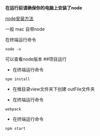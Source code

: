 
**在运行前请确保你的电脑上安装了node**

[node安装方法](http://www.runoob.com/nodejs/nodejs-tutorial.html)

一般 mac 自带node

在终端运行命令

```
node -v
```

可以查看node版本
##项目运行

* 在终端运行命令

```
npm install
```

* 在根目录view文件夹下创建 outFile文件夹

* 在终端运行命令

```
webpack
```

* 在终端运行命令

```
npm start
```

